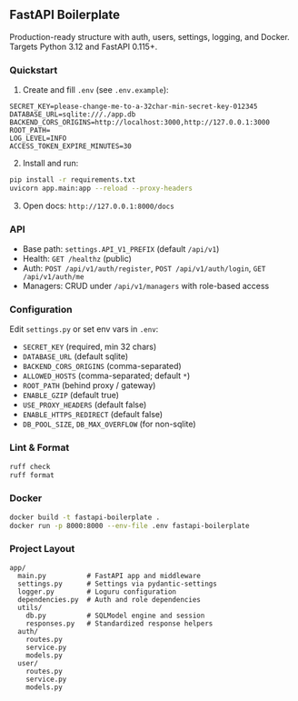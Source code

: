 
## FastAPI Boilerplate

Production-ready structure with auth, users, settings, logging, and Docker. Targets Python 3.12 and FastAPI 0.115+.

### Quickstart

1) Create and fill `.env` (see `.env.example`):
```
SECRET_KEY=please-change-me-to-a-32char-min-secret-key-012345
DATABASE_URL=sqlite:///./app.db
BACKEND_CORS_ORIGINS=http://localhost:3000,http://127.0.0.1:3000
ROOT_PATH=
LOG_LEVEL=INFO
ACCESS_TOKEN_EXPIRE_MINUTES=30
```

2) Install and run:
```bash
pip install -r requirements.txt
uvicorn app.main:app --reload --proxy-headers
```

3) Open docs: `http://127.0.0.1:8000/docs`

### API
- Base path: `settings.API_V1_PREFIX` (default `/api/v1`)
- Health: `GET /healthz` (public)
- Auth: `POST /api/v1/auth/register`, `POST /api/v1/auth/login`, `GET /api/v1/auth/me`
- Managers: CRUD under `/api/v1/managers` with role-based access

### Configuration
Edit `settings.py` or set env vars in `.env`:
- `SECRET_KEY` (required, min 32 chars)
- `DATABASE_URL` (default sqlite)
- `BACKEND_CORS_ORIGINS` (comma-separated)
- `ALLOWED_HOSTS` (comma-separated; default `*`)
- `ROOT_PATH` (behind proxy / gateway)
- `ENABLE_GZIP` (default true)
- `USE_PROXY_HEADERS` (default false)
- `ENABLE_HTTPS_REDIRECT` (default false)
- `DB_POOL_SIZE`, `DB_MAX_OVERFLOW` (for non-sqlite)

### Lint & Format
```bash
ruff check
ruff format
```

### Docker
```bash
docker build -t fastapi-boilerplate .
docker run -p 8000:8000 --env-file .env fastapi-boilerplate
```

### Project Layout
```
app/
  main.py          # FastAPI app and middleware
  settings.py      # Settings via pydantic-settings
  logger.py        # Loguru configuration
  dependencies.py  # Auth and role dependencies
  utils/
    db.py          # SQLModel engine and session
    responses.py   # Standardized response helpers
  auth/
    routes.py
    service.py
    models.py
  user/
    routes.py
    service.py
    models.py
```
